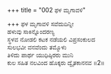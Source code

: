 +++
title = "002 ಫಳ ಮೃಗಾವಳಿ"

+++
ಫಳ ಮೃಗಾವಳಿ ಸವೆದುದಿನ್ನೀ  
ಹಳುವು ಸಾಕಿನ್ನೊಂದರಣ್ಯ  
ಸ್ಥಳವ ನೋಡಲಿ ಕಟಕ ನಡೆಯಲಿ ವಿಪ್ರಸಂಕುಲದ   
ಸುಲಭವೀ ವನವೆಂದು ತಮ್ಮೊಳು  
ತಿಳಿದು ಪಾರ್ಥ ಯುಧಿಷ್ಠಿರರು ಮುನಿ  
ಕುಲ ಸಹಿತ ನಲವಿಂದ ಹೊಕ್ಕರು ದ್ವೈತಕಾನನವ      ॥2॥
